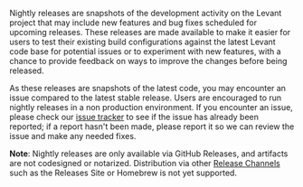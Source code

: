 Nightly releases are snapshots of the development activity on the Levant
project that may include new features and bug fixes scheduled for upcoming
releases. These releases are made available to make it easier for users to test
their existing build configurations against the latest Levant code base for
potential issues or to experiment with new features, with a chance to provide
feedback on ways to improve the changes before being released.

As these releases are snapshots of the latest code, you may encounter an issue
compared to the latest stable release. Users are encouraged to run nightly
releases in a non production environment. If you encounter an issue, please
check our [issue tracker](https://github.com/hashicorp/levant/issues)
to see if the issue has already been reported; if a report hasn't been made,
please report it so we can review the issue and make any needed fixes.

**Note**: Nightly releases are only available via GitHub Releases, and
artifacts are not codesigned or notarized. Distribution via other [Release
Channels](https://www.hashicorp.com/official-release-channels) such as the
Releases Site or Homebrew is not yet supported.
